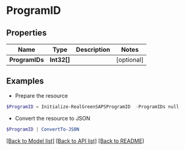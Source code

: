 # ProgramID
## Properties

Name | Type | Description | Notes
------------ | ------------- | ------------- | -------------
**ProgramIDs** | **Int32[]** |  | [optional] 

## Examples

- Prepare the resource
```powershell
$ProgramID = Initialize-RealGreenSAPSProgramID  -ProgramIDs null
```

- Convert the resource to JSON
```powershell
$ProgramID | ConvertTo-JSON
```

[[Back to Model list]](../README.md#documentation-for-models) [[Back to API list]](../README.md#documentation-for-api-endpoints) [[Back to README]](../README.md)

